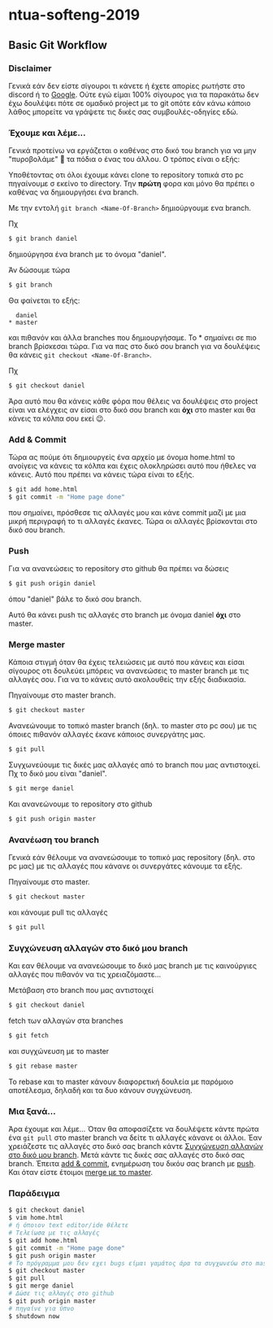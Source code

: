 # ntua-softeng-2019

## Basic Git Workflow

### Disclaimer
Γενικά εάν δεν είστε σίγουροι τι κάνετε ή έχετε απορίες ρωτήστε στο discord ή το [Google](https://www.google.com). Ούτε εγώ είμαι 100% σίγουρος για τα παρακάτω δεν έχω δουλέψει πότε σε ομαδικό project με το git οπότε εάν κάνω κάποιο λάθος μπορείτε να γράψετε τις δικές σας συμβουλές-οδηγίες εδώ.

### Έχουμε και λέμε...
Γενικά προτείνω να εργάζεται ο καθένας στο δικό του branch για να μην
"πυροβολάμε" 🔫 τα πόδια ο ένας του άλλου. Ο τρόπος είναι ο εξής: 

Υποθέτοντας οτι όλοι έχουμε κάνει clone το repository τοπικά στο pc πηγαίνουμε
σ εκείνο το directory. Την __πρώτη__ φορα και μόνο θα πρέπει ο καθένας να
δημιουργήσει ένα branch. 

Με την εντολή `git branch <Name-Of-Branch>` δημιούργουμε ενα branch.

Πχ
```sh
$ git branch daniel
```
δημιούργησα ένα branch με το όνομα "daniel".

Άν δώσουμε τώρα 

```sh
$ git branch
```
Θα φαίνεται το εξής:

```console  
  daniel
* master
```
και πιθανόν και άλλα branches που δημιουργήσαμε. Το * σημαίνει σε πιο branch
βρίσκεσαι τώρα. Για να πας στο δικό σου branch για να δουλέψεις θα κάνεις `git
checkout <Name-Of-Branch>`.

Πχ 
```sh
$ git checkout daniel
```

Άρα αυτό που θα κάνεις κάθε φόρα που θέλεις να δουλέψεις στο project είναι να
ελέγχεις αν είσαι στο δικό σου branch και __όχι__ στο master και θα κάνεις τα
κόλπα σου εκεί 😉.

### Add & Commit
Τώρα ας πούμε ότι δημιουργείς ένα αρχείο με όνομα home.html το ανοίγεις να κάνεις τα κόλπα και έχεις ολοκληρώσει αυτό που ήθελες να κάνεις. Αυτό που πρέπει να κάνεις τώρα είναι το εξής. 
```sh
$ git add home.html
$ git commit -m "Home page done"
```
που σημαίνει, πρόσθεσε τις αλλαγές μου και κάνε commit μαζί με μια μικρή
περιγραφή το τι αλλαγές έκανες. Τώρα οι αλλαγές βρίσκονται στο δικό σου branch.
### Push
Για να ανανεώσεις το repository στο github θα πρέπει να δώσεις 

```sh
$ git push origin daniel
```
όπου "daniel" βάλε το δικό σου branch.

Αυτό θα κάνει push τις αλλαγές στο branch με όνομα daniel __όχι__ στο master.

### Merge master

Κάποια στιγμή όταν θα έχεις τελειώσεις με αυτό που κάνεις και είσαι σίγουρος οτι δουλεύει μπόρεις να ανανεώσεις το master branch με τις αλλαγές σου. Για να το κάνεις αυτό ακολουθείς την εξής διαδικασία.

Πηγαίνουμε στο master branch.
```sh
$ git checkout master 
```
Ανανεώνουμε το τοπικό master branch (δηλ. το master στο pc σου) με τις όποιες πιθανόν αλλαγές έκανε κάποιος συνεργάτης μας.

```sh
$ git pull
```
Συγχωνεύουμε τις δικές μας αλλαγές από το branch που μας αντιστοιχεί. Πχ το δικό μου είναι "daniel".

```sh
$ git merge daniel
```
Και ανανεώνουμε το repository στο github

```sh
$ git push origin master
```

### Ανανέωση του branch
Γενικά εάν θέλουμε να ανανεώσουμε το τοπικό μας repository (δηλ. στο pc μας) με τις αλλαγές που κάνανε οι συνεργάτες κάνουμε τα εξής.

Πηγαίνουμε στο master.

```sh
$ git checkout master
```
και κάνουμε pull τις αλλαγές

```sh
$ git pull
```

### Συγχώνευση αλλαγών στο δικό μου branch 
Και εαν θέλουμε να ανανεώσουμε το δικό μας branch με τις καινούργιες αλλαγές που πιθανόν να τις χρειαζόμαστε...

Μετάβαση στο branch που μας αντιστοιχεί
```sh
$ git checkout daniel
```
fetch των αλλαγών στα branches

```sh
$ git fetch
```

και συγχώνευση με το master

```sh
$ git rebase master
```

Το rebase και το master κάνουν διαφορετική δουλεία με παρόμοιο αποτέλεσμα, δηλαδή και τα δυο κάνουν συγχώνευση.

### Μια ξανά...

Άρα έχουμε και λέμε... Όταν θα αποφασίζετε να δουλέψετε κάντε πρώτα ένα `git pull` στο master branch να δείτε τι αλλαγές κάνανε οι άλλοι. Έαν χρειάζεστε τις αλλαγές στο δικό σας branch κάντε [Συγχώνευση αλλαγών στο δικό μου branch](#Συγχώνευση-αλλαγών-στο-δικό-μου-branch). Μετά κάντε τις δικές σας αλλαγές στο δικό σας branch. Έπειτα [add & commit](#Add-&-Commit), ενημέρωση του δικόυ σας branch με [push](#Push). Και όταν είστε έτοιμοι [merge με το master](#Merge-master).

### Παράδειγμα
```sh
$ git checkout daniel
$ vim home.html
# ή όποιον text editor/ide θέλετε
# Τελείωσα με τις αλλαγές
$ git add home.html
$ git commit -m "Home page done"
$ git push origin master
# Το πρόγραμμα μου δεν εχει bugs είμαι γαμάτος άρα τα συγχωνεύω στο master
$ git checkout master
$ git pull
$ git merge daniel
# Δώσε τις αλλαγές στο github
$ git push origin master
# πηγαίνε για ύπνo
$ shutdown now 
